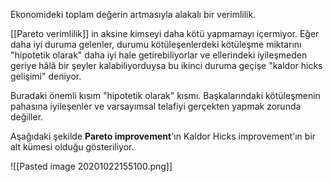 Ekonomideki toplam değerin artmasıyla alakalı bir verimlilik.

[[Pareto verimlilik]] in aksine kimseyi daha kötü yapmamayı içermiyor. Eğer daha iyi duruma gelenler, durumu kötüleşenlerdeki kötüleşme miktarını "hipotetik olarak" daha iyi hale getirebiliyorlar ve ellerindeki iyileşmeden geriye hâlâ bir şeyler kalabiliyorduysa bu ikinci duruma geçişe "kaldor hicks gelişimi" deniyor.

Buradaki önemli kısım "hipotetik olarak" kısmı. Başkalarındaki kötüleşmenin pahasına iyileşenler ve varsayımsal telafiyi gerçekten yapmak zorunda değiller.

Aşağıdaki şekilde **Pareto improvement**'ın Kaldor Hicks improvement'ın bir alt kümesi olduğu gösteriliyor.

![[Pasted image 20201022155100.png]]